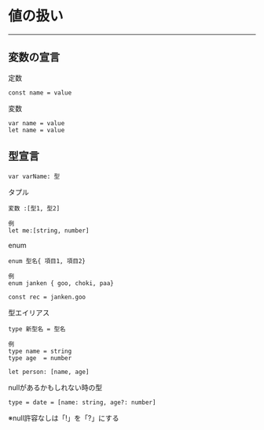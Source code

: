 # 値の扱い
---

## 変数の宣言
定数
```
const name = value
```

変数
```
var name = value
let name = value
```

## 型宣言
```
var varName: 型
```
タプル
```
変数 :[型1, 型2]
```
```
例
let me:[string, number]
```

enum
```
enum 型名{ 項目1, 項目2}
```
```
例
enum janken { goo, choki, paa}

const rec = janken.goo
```

型エイリアス
```
type 新型名 = 型名
```
```
例
type name = string
type age  = number

let person: [name, age]
```

nullがあるかもしれない時の型
```
type = date = [name: string, age?: number]
```
※null許容なしは「!」を「?」にする
